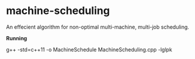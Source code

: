 # machine-scheduling
An effecient algorithm for non-optimal multi-machine, multi-job scheduling.

<b>Running</b>

 g++ -std=c++11 -o MachineSchedule MachineScheduling.cpp -lglpk


